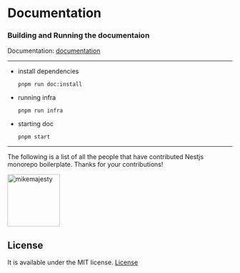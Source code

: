 # Documentation

### Building and Running the documentaion

Documentation:
[documentation](https://typespec.io/)

---

- install dependencies

  ```
  pnpm run doc:install
  ```

- running infra

  ```
  pnpm run infra
  ```

- starting doc

  ```
  pnpm start
  ```

---

The following is a list of all the people that have contributed Nestjs monorepo boilerplate. Thanks for your contributions!

[<img alt="mikemajesty" src="https://avatars1.githubusercontent.com/u/11630212?s=460&v=4&s=117" width="117">](https://github.com/mikemajesty)

## License

It is available under the MIT license.
[License](https://opensource.org/licenses/mit-license.php)
